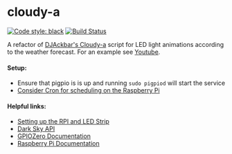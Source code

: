 # cloudy-a

[![Code style: black](https://img.shields.io/badge/code%20style-black-000000.svg)](https://github.com/ambv/black)
[![Build Status](https://travis-ci.com/stubs/cloudy-a.svg?branch=feature%2Frefactor_cloudy-a)](https://travis-ci.com/stubs/cloudy-a)

A refactor of [DJAckbar's Cloudy-a](https://github.com/DJAkbar/cloudy-a) script for LED light animations according to the weather forecast. 
For an example see [Youtube](https://www.youtube.com/watch?v=DNXssI4LuMc).


#### Setup:
+ Ensure that pigpio is is up and running
`sudo pigpiod` will start the service
+ [Consider Cron for scheduling on the Raspberry Pi](https://www.raspberrypi.org/documentation/linux/usage/cron.md)

#### Helpful links:
+ [Setting up the RPI and LED Strip](https://dordnung.de/raspberrypi-ledstrip/)
+ [Dark Sky API](https://darksky.net/dev/login?next=/account)
+ [GPIOZero Documentation](https://gpiozero.readthedocs.io/en/stable/)
+ [Raspberry Pi Documentation](https://www.raspberrypi.org/documentation/)